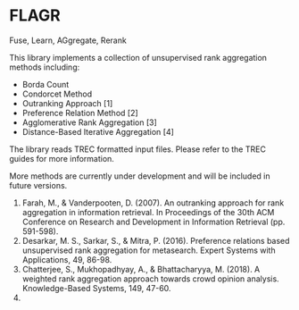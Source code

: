 # FLAGR
Fuse, Learn, AGgregate, Rerank

This library implements a collection of unsupervised rank aggregation methods including:
* Borda Count
* Condorcet Method
* Outranking Approach [1]
* Preference Relation Method [2]
* Agglomerative Rank Aggregation [3]
* Distance-Based Iterative Aggregation [4]

The library reads TREC formatted input files. Please refer to the TREC guides for more information.

More methods are currently under development and will be included in future versions.

1. Farah, M., & Vanderpooten, D. (2007). An outranking approach for rank aggregation in information retrieval. In Proceedings of the 30th ACM Conference on Research and Development in Information Retrieval (pp. 591-598).
2. Desarkar, M. S., Sarkar, S., & Mitra, P. (2016). Preference relations based unsupervised rank aggregation for metasearch. Expert Systems with Applications, 49, 86-98.
3. Chatterjee, S., Mukhopadhyay, A., & Bhattacharyya, M. (2018). A weighted rank aggregation approach towards crowd opinion analysis. Knowledge-Based Systems, 149, 47-60.
4. 
